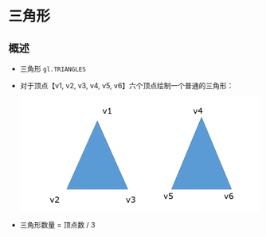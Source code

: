 # 三角形

## 概述

+ 三角形 `gl.TRIANGLES`

+ 对于顶点【v1, v2, v3, v4, v5, v6】六个顶点绘制一个普通的三角形：

  ![alt text](images/三角形.png)

+ 三角形数量 = 顶点数 / 3


